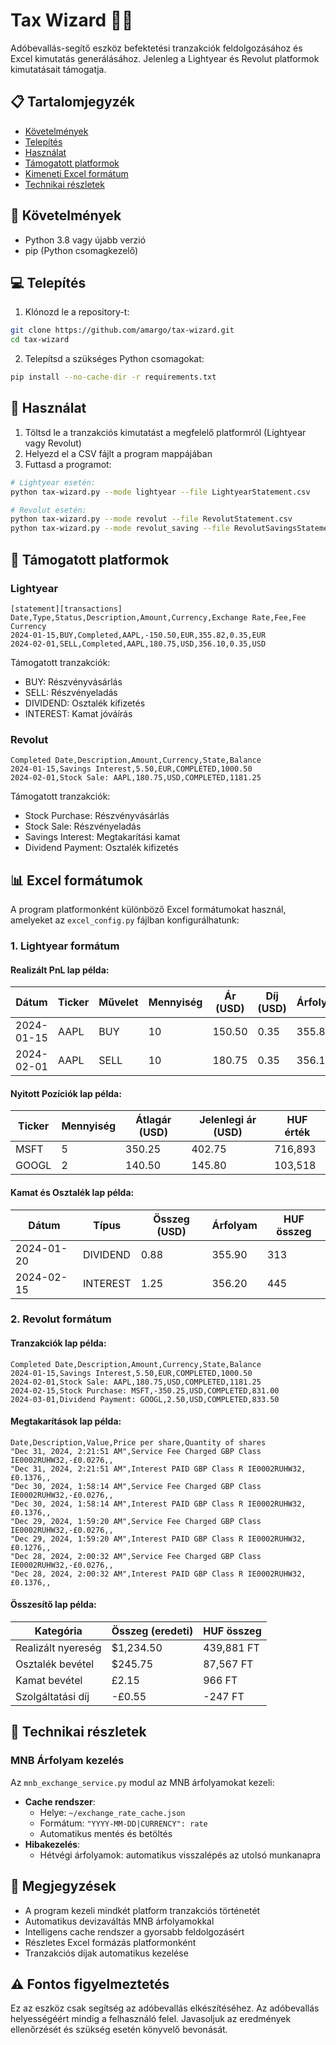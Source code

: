 # Tax Wizard 🧙‍♂️

Adóbevallás-segítő eszköz befektetési tranzakciók feldolgozásához és Excel kimutatás generálásához. Jelenleg a Lightyear és Revolut platformok kimutatásait támogatja.

## 📋 Tartalomjegyzék
- [Követelmények](#követelmények)
- [Telepítés](#telepítés)
- [Használat](#használat)
- [Támogatott platformok](#támogatott-platformok)
- [Kimeneti Excel formátum](#kimeneti-excel-formátum)
- [Technikai részletek](#technikai-részletek)

## 🔧 Követelmények

- Python 3.8 vagy újabb verzió
- pip (Python csomagkezelő)

## 💻 Telepítés

1. Klónozd le a repository-t:
```bash
git clone https://github.com/amargo/tax-wizard.git
cd tax-wizard
```

2. Telepítsd a szükséges Python csomagokat:
```bash
pip install --no-cache-dir -r requirements.txt
```

## 🚀 Használat

1. Töltsd le a tranzakciós kimutatást a megfelelő platformról (Lightyear vagy Revolut)
2. Helyezd el a CSV fájlt a program mappájában
3. Futtasd a programot:

```bash
# Lightyear esetén:
python tax-wizard.py --mode lightyear --file LightyearStatement.csv

# Revolut esetén:
python tax-wizard.py --mode revolut --file RevolutStatement.csv
python tax-wizard.py --mode revolut_saving --file RevolutSavingsStatement.csv
```

## 🏢 Támogatott platformok

### Lightyear

```csv
[statement][transactions]
Date,Type,Status,Description,Amount,Currency,Exchange Rate,Fee,Fee Currency
2024-01-15,BUY,Completed,AAPL,-150.50,EUR,355.82,0.35,EUR
2024-02-01,SELL,Completed,AAPL,180.75,USD,356.10,0.35,USD
```

Támogatott tranzakciók:
- BUY: Részvényvásárlás
- SELL: Részvényeladás
- DIVIDEND: Osztalék kifizetés
- INTEREST: Kamat jóváírás

### Revolut

```csv
Completed Date,Description,Amount,Currency,State,Balance
2024-01-15,Savings Interest,5.50,EUR,COMPLETED,1000.50
2024-02-01,Stock Sale: AAPL,180.75,USD,COMPLETED,1181.25
```

Támogatott tranzakciók:
- Stock Purchase: Részvényvásárlás
- Stock Sale: Részvényeladás
- Savings Interest: Megtakarítási kamat
- Dividend Payment: Osztalék kifizetés

## 📊 Excel formátumok

A program platformonként különböző Excel formátumokat használ, amelyeket az `excel_config.py` fájlban konfigurálhatunk:

### 1. Lightyear formátum
#### Realizált PnL lap példa:
| Dátum      | Ticker | Művelet | Mennyiség | Ár (USD) | Díj (USD) | Árfolyam | HUF összeg |
|------------|--------|---------|-----------|----------|-----------|----------|------------|
| 2024-01-15 | AAPL   | BUY     | 10        | 150.50   | 0.35      | 355.82   | 535,947    |
| 2024-02-01 | AAPL   | SELL    | 10        | 180.75   | 0.35      | 356.10   | 644,281    |

#### Nyitott Pozíciók lap példa:
| Ticker | Mennyiség | Átlagár (USD) | Jelenlegi ár (USD) | HUF érték |
|--------|-----------|---------------|--------------------|-----------|
| MSFT   | 5         | 350.25        | 402.75             | 716,893   |
| GOOGL  | 2         | 140.50        | 145.80             | 103,518   |

#### Kamat és Osztalék lap példa:
| Dátum      | Típus    | Összeg (USD) | Árfolyam | HUF összeg |
|------------|----------|--------------|----------|------------|
| 2024-01-20 | DIVIDEND | 0.88         | 355.90   | 313        |
| 2024-02-15 | INTEREST | 1.25         | 356.20   | 445        |

### 2. Revolut formátum
#### Tranzakciók lap példa:
```csv
Completed Date,Description,Amount,Currency,State,Balance
2024-01-15,Savings Interest,5.50,EUR,COMPLETED,1000.50
2024-02-01,Stock Sale: AAPL,180.75,USD,COMPLETED,1181.25
2024-02-15,Stock Purchase: MSFT,-350.25,USD,COMPLETED,831.00
2024-03-01,Dividend Payment: GOOGL,2.50,USD,COMPLETED,833.50
```

#### Megtakarítások lap példa:
```csv
Date,Description,Value,Price per share,Quantity of shares
"Dec 31, 2024, 2:21:51 AM",Service Fee Charged GBP Class IE0002RUHW32,-£0.0276,,
"Dec 31, 2024, 2:21:51 AM",Interest PAID GBP Class R IE0002RUHW32,£0.1376,,
"Dec 30, 2024, 1:58:14 AM",Service Fee Charged GBP Class IE0002RUHW32,-£0.0276,,
"Dec 30, 2024, 1:58:14 AM",Interest PAID GBP Class R IE0002RUHW32,£0.1376,,
"Dec 29, 2024, 1:59:20 AM",Service Fee Charged GBP Class IE0002RUHW32,-£0.0276,,
"Dec 29, 2024, 1:59:20 AM",Interest PAID GBP Class R IE0002RUHW32,£0.1276,,
"Dec 28, 2024, 2:00:32 AM",Service Fee Charged GBP Class IE0002RUHW32,-£0.0276,,
"Dec 28, 2024, 2:00:32 AM",Interest PAID GBP Class R IE0002RUHW32,£0.1376,,
```

#### Összesítő lap példa:
| Kategória          | Összeg (eredeti) | HUF összeg |
|--------------------|------------------|------------|
| Realizált nyereség | $1,234.50        | 439,881 FT |
| Osztalék bevétel   | $245.75          | 87,567 FT  |
| Kamat bevétel      | £2.15            | 966 FT     |
| Szolgáltatási díj  | -£0.55           | -247 FT    |

## 🔧 Technikai részletek

### MNB Árfolyam kezelés

Az `mnb_exchange_service.py` modul az MNB árfolyamokat kezeli:

- **Cache rendszer**: 
  - Helye: `~/exchange_rate_cache.json`
  - Formátum: `"YYYY-MM-DD|CURRENCY": rate`
  - Automatikus mentés és betöltés
- **Hibakezelés**:
  - Hétvégi árfolyamok: automatikus visszalépés az utolsó munkanapra

## 📝 Megjegyzések

- A program kezeli mindkét platform tranzakciós történetét
- Automatikus devizaváltás MNB árfolyamokkal
- Intelligens cache rendszer a gyorsabb feldolgozásért
- Részletes Excel formázás platformonként
- Tranzakciós díjak automatikus kezelése

## ⚠️ Fontos figyelmeztetés

Ez az eszköz csak segítség az adóbevallás elkészítéséhez. Az adóbevallás helyességéért mindig a felhasználó felel. Javasoljuk az eredmények ellenőrzését és szükség esetén könyvelő bevonását.
